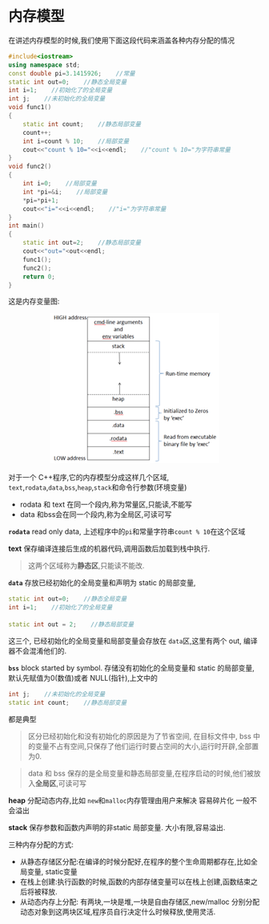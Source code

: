 # 内存模型

在讲述内存模型的时候,我们使用下面这段代码来涵盖各种内存分配的情况
```cpp
#include<iostream>
using namespace std;
const double pi=3.1415926;    //常量
static int out=0;    //静态全局变量
int i=1;    //初始化了的全局变量
int j;    //未初始化的全局变量
void func1()
{
	static int count;    //静态局部变量
	count++;
	int i=count % 10;    //局部变量
	cout<<"count % 10="<<i<<endl;    //"count % 10="为字符串常量
}
void func2()
{
	int i=0;    //局部变量
	int *pi=&i;    //局部变量
	*pi=*pi+1;
	cout<<"i="<<i<<endl;    //"i="为字符串常量
}
int main()
{
	static int out=2;    //静态局部变量
	cout<<"out="<out<<endl;
	func1();
	func2();
	return 0;
}
```
这是内存变量图:
<div align=center><img wodth="300" height="300" src="images/1.png"></div>

对于一个 C++程序,它的内存模型分成这样几个区域,   `text`,`rodata`,`data`,`bss`,`heap`,`stack`和命令行参数(环境变量)
- rodata 和 text 在同一个段内,称为常量区,只能读,不能写
- data 和bss会在同一个段内,称为全局区,可读可写

**`rodata`**
read only data, 上述程序中的`pi`和常量字符串`count % 10`在这个区域

**text**
 保存编译连接后生成的机器代码,调用函数后加载到栈中执行.
>这两个区域称为**静态区**,只能读不能改.

**`data`**
存放已经初始化的全局变量和声明为 static 的局部变量,
```cpp
static int out=0;    //静态全局变量
int i=1;    //初始化了的全局变量

static int out = 2;    //静态局部变量
```
这三个, 已经初始化的全局变量和局部变量会存放在 `data`区,这里有两个 out, 编译器不会混淆他们的.

**`bss`**
block started by symbol.
存储没有初始化的全局变量和 static 的局部变量, 默认先赋值为0(数值)或者 NULL(指针),上文中的
```cpp
int j;    //未初始化的全局变量
static int count;    //静态局部变量
```
都是典型

>区分已经初始化和没有初始化的原因是为了节省空间,
在目标文件中, bss 中的变量不占有空间,只保存了他们运行时要占空间的大小,运行时开辟,全部置为0.

>data 和 bss 保存的是全局变量和静态局部变量,在程序启动的时候,他们被放入**全局区**,可读可写

**heap**
分配动态内存,比如 `new`和`malloc`内存管理由用户来解决
容易碎片化
一般不会溢出

**stack**
保存参数和函数内声明的非static 局部变量.
大小有限,容易溢出.

三种内存分配的方式:
- 从静态存储区分配:在编译的时候分配好,在程序的整个生命周期都存在,比如全局变量, static变量
- 在栈上创建:执行函数的时候,函数的内部存储变量可以在栈上创建,函数结束之后将被释放.
- 从动态内存上分配: 有两块,一块是堆,一块是自由存储区,new/malloc 分别分配动态对象到这两块区域,程序员自行决定什么时候释放,使用灵活.